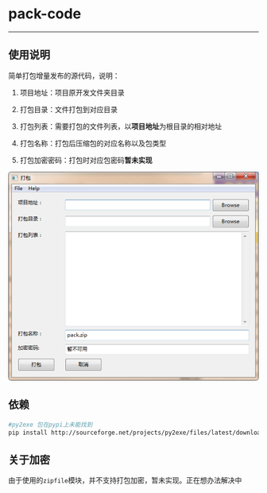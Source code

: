 # pack-code

---

## 使用说明

简单打包增量发布的源代码，说明：

1. 项目地址：项目原开发文件夹目录
2. 打包目录：文件打包到对应目录
	
3. 打包列表：需要打包的文件列表，以**项目地址**为根目录的相对地址
	
4. 打包名称：打包后压缩包的对应名称以及包类型
	
5. 打包加密密码：打包时对应包密码**暂未实现**


![截图](./screenshot.png)

## 依赖

```bash
#py2exe 包在pypi上未能找到
pip install http://sourceforge.net/projects/py2exe/files/latest/download?source=files
```

## 关于加密
由于使用的`zipfile`模块，并不支持打包加密，暂未实现。正在想办法解决中